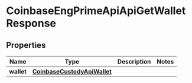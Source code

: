 
# CoinbaseEngPrimeApiApiGetWalletResponse

## Properties
Name | Type | Description | Notes
------------ | ------------- | ------------- | -------------
**wallet** | [**CoinbaseCustodyApiWallet**](CoinbaseCustodyApiWallet.md) |  | 



